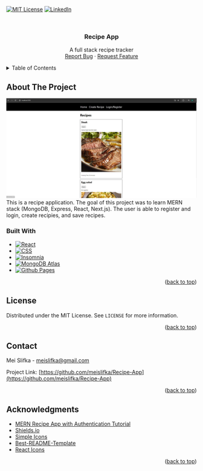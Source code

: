 <!-- Improved compatibility of back to top link: See: https://github.com/othneildrew/Best-README-Template/pull/73 -->
<a name="readme-top"></a>

[![MIT License][license-shield]][license-url]
[![LinkedIn][linkedin-shield]][linkedin-url]

<!-- PROJECT LOGO -->
<br />
<div align="center">
  <a href="https://github.com/meislifka/Recipe-App">
  </a>

<h3 align="center">Recipe App</h3>

  <p align="center">
    A full stack recipe tracker
    <br />
    <a href="https://github.com/meislifka/Recipe-App><strong>Explore the docs »</strong></a>
    <br />
    <br />    ·
    <a href="https://github.com/meislifka/Recipe-App/issues/new?labels=bug&template=bug-report---.md">Report Bug</a>
    ·
    <a href="https://github.com/meislifka/Recipe-App/issues/new?labels=enhancement&template=feature-request---.md">Request Feature</a>
  </p>
</div>


<!-- TABLE OF CONTENTS -->
<details>
  <summary>Table of Contents</summary>
  <ol>
    <li>
      <a href="#about-the-project">About The Project</a>
      <ul>
        <li><a href="#built-with">Built With</a></li>
      </ul>
    </li>
    <li><a href="#license">License</a></li>
    <li><a href="#contact">Contact</a></li>
    <li><a href="#acknowledgments">Acknowledgments</a></li>
  </ol>
</details>



<!-- ABOUT THE PROJECT -->
## About The Project

[![Product Name Screen Shot][product-screenshot]]()
This is a recipe application. The goal of this project was to learn MERN stack (MongoDB, Express, React, Next.js). The user is able to register and login, create recipies, and save recipes.


### Built With

* [![React][React.js]][React-url]
* [![CSS][CSS]][Css-url]
* [![Insomnia][Insomnia]][Insomnia-url]
* [![MongoDB Atlas][MongoDBAtlas]][MongoDBAtlas-url]
* [![Github Pages][GithubPages]][GithubPages-url]

<p align="right">(<a href="#readme-top">back to top</a>)</p>

<!-- LICENSE -->
## License

Distributed under the MIT License. See `LICENSE` for more information.

<p align="right">(<a href="#readme-top">back to top</a>)</p>



<!-- CONTACT -->
## Contact

Mei Slifka - meislifka@gmail.com

Project Link: [https://github.com/meislifka/Recipe-App](https://github.com/meislifka/Recipe-App)

<p align="right">(<a href="#readme-top">back to top</a>)</p>



<!-- ACKNOWLEDGMENTS -->
## Acknowledgments

* [MERN Recipe App with Authentication Tutorial](https://www.youtube.com/watch?v=P43DW3HUUH8&ab_channel=PedroTech)
* [Shields.io](https://shields.io/docs/logos)
* [Simple Icons](https://simpleicons.org/?q=mit+li)
* [Best-README-Template](https://github.com/othneildrew/Best-README-Template/blob/master/BLANK_README.md)
* [React Icons](https://react-icons.github.io/react-icons/)

<p align="right">(<a href="#readme-top">back to top</a>)</p>



<!-- MARKDOWN LINKS & IMAGES -->
<!-- https://www.markdownguide.org/basic-syntax/#reference-style-links -->
[license-shield]: https://img.shields.io/badge/license-MIT-a5c914.svg?style=for-the-badge
[license-url]: https://github.com/meislifka/Recipe-App/blob/master/LICENSE.txt
[linkedin-shield]: https://img.shields.io/badge/-LinkedIn-black.svg?style=for-the-badge&logo=linkedin&colorB=0d74e7
[linkedin-url]: https://linkedin.com/in/meislifka
[product-screenshot]: client/recipe-app/public/websiteScreenshot.jpg
[HTML]: https://img.shields.io/badge/html-FF5733?style=for-the-badge&logo=html5&logoColor=white
[Html-url]: https://html.com/
[Css]: https://img.shields.io/badge/Css-2965f1?style=for-the-badge&logo=css3&logoColor=white
[Css-url]: [https://reactjs.org/](https://developer.mozilla.org/en-US/docs/Web/CSS)
[Javascript]: https://img.shields.io/badge/JavaScript-f0db4f?style=for-the-badge&logo=javascript&logoColor=black
[javascript-url]: https://www.javascript.com/
[GithubPages]: https://img.shields.io/badge/githubpages-0d74e7?style=for-the-badge&logo=githubpages&logoColor=black
[GithubPages-url]: https://pages.github.com/
[React.js]: https://img.shields.io/badge/React-20232A?style=for-the-badge&logo=react&logoColor=61DAFB
[React-url]: https://reactjs.org/
[Insomnia]: https://img.shields.io/badge/Insomnia-7e63fb?style=for-the-badge&logo=insomnia&logoColor=white
[Insomnia-url]: https://insomnia.rest/
[MongoDBAtlas]: https://img.shields.io/badge/MongoDB%20Atlas-00684A?style=for-the-badge&logo=mongodb&logoColor=white
[MongoDBAtlas-url]: https://www.mongodb.com/atlas
